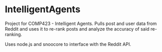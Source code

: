 # IntelligentAgents
Project for COMP423 - Intelligent Agents. Pulls post and user data from Reddit and uses it to re-rank posts and analyze the accuracy of said re-ranking.

Uses node.js and snoocore to interface with the Reddit API.
